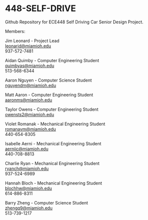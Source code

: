 # 448-SELF-DRIVE

Github Repository for ECE448 Self Driving Car Senior Design Project.

Members:

Jim Leonard - Project Lead   
leonarjd@miamioh.edu  
937-572-7481  

Aidan Quimby - Computer Engineering Student   
quimbyas@miamioh.edu  
513-568-6344  

Aaron Nguyen - Computer Science Student  
nguyendm@miamioh.edu  

Matt Aaron - Computer Engineering Student  
aaronms@miamioh.edu  

Taylor Owens - Computer Engineering Student  
owensts2@miamioh.edu  

Violet Romanak - Mechanical Engineering Student  
romanavm@miamioh.edu  
440-654-8305  

Isabelle Aerni - Mechanical Engineering Student  
aerniic@miamioh.edu  
440-708-8813  

Charlie Ryan - Mechanical Engineering Student  
ryanch@miamioh.edu  
937-524-6989  

Hannah Bloch - Mechanical Engineering Student  
blochhw@miamioh.edu  
614-886-8311  

Barry Zheng - Computer Science Student  
zhengq9@miamioh.edu  
513-739-1217  
